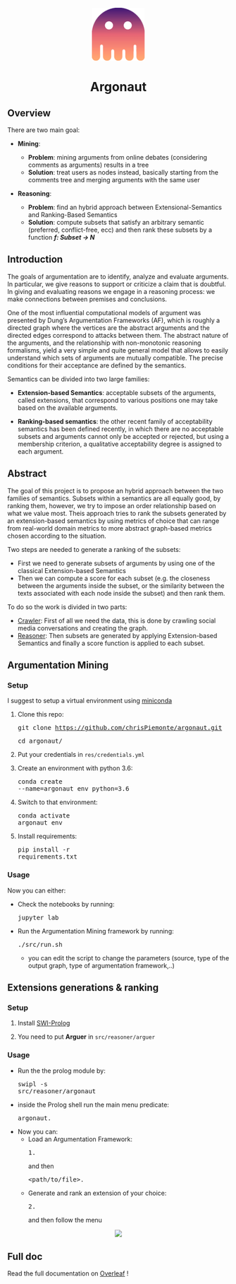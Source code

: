 <p align="center"> 
    <img src="https://raw.githubusercontent.com/chrisPiemonte/argonaut/master/res/img/argonaut.png" width="120"/> 
</p>

<h1 align="center"> Argonaut </h1>


## Overview
There are two main goal:

- **Mining**: 
  - **Problem**: mining arguments from online debates (considering comments as arguments) results in a tree
  - **Solution**: treat users as nodes instead, basically starting from the comments tree and merging arguments with the same user
  
- **Reasoning**: 
  - **Problem**: find an hybrid approach between Extensional-Semantics and Ranking-Based Semantics
  - **Solution**: compute subsets that satisfy an arbitrary semantic (preferred, conflict-free, ecc) and then rank these subsets by a function **_f: Subset -> N_**

## Introduction

The goals of argumentation are to identify, analyze and evaluate arguments. In particular, we give reasons to support or criticize a claim that is doubtful. In giving and evaluating reasons we engage in a reasoning process: we make connections between premises and conclusions.

One of the most influential computational models of argument was presented by Dung’s Argumentation Frameworks (AF), which is roughly a directed graph where the vertices are the abstract arguments and the directed edges correspond to attacks between them. The abstract nature of the arguments, and the relationship with non-monotonic reasoning formalisms, yield a very simple and quite general model that allows to easily understand which sets of arguments are mutually compatible. The precise conditions for their acceptance are defined by the semantics. 

Semantics can be divided into two large families:
- **Extension-based Semantics**: acceptable subsets of the arguments, called extensions, that correspond to various positions one may take based on the available arguments. 

- **Ranking-based semantics**: the other recent family of acceptability semantics has been defined recently, in which there are no acceptable subsets and arguments cannot only be accepted or rejected, but using a membership criterion, a qualitative acceptability degree is assigned to each argument.


## Abstract

The goal of this project is to propose an hybrid approach between the two families of semantics. Subsets within a semantics are all equally good, by ranking them, however, we try to impose an order relationship based on what we value most. Theis approach tries to rank the subsets generated by an extension-based semantics by using metrics of choice that can range from real-world domain metrics to more abstract graph-based metrics chosen according to the situation. 

Two steps are needed to generate a ranking of the subsets:
- First we need to generate subsets of arguments by using one of the classical Extension-based Semantics
- Then we can compute a score for each subset (e.g. the closeness between the arguments inside the subset, or the similarity between the texts associated with each node inside the subset) and then rank them.



To do so the work is divided in two parts:

- [Crawler](#): First of all we need the data, this is done by crawling social media conversations and creating the graph.
- [Reasoner](#): Then subsets are generated by applying Extension-based Semantics and finally a score function is applied to each subset. 


## Argumentation Mining

### Setup
I suggest to setup a virtual environment using [miniconda](http://conda.pydata.org/miniconda.html)

1. Clone this repo:  <pre>git clone https://github.com/chrisPiemonte/argonaut.git</pre> <pre>cd argonaut/</pre>

2. Put your credentials in ```res/credentials.yml```

3. Create an environment with python 3.6: <pre>conda create --name=argonaut_env python=3.6</pre>

4. Switch to that environment: <pre>conda activate argonaut_env</pre>

5. Install requirements: <pre>pip install -r requirements.txt</pre>

### Usage
Now you can either:
- Check the notebooks by running: <pre>jupyter lab</pre>
- Run the Argumentation Mining framework by running: <pre>./src/run.sh</pre>
  - you can edit the script to change the parameters (source, type of the output graph, type of argumentation framework,..)

## Extensions generations & ranking
###  Setup
1. Install [SWI-Prolog](https://www.swi-prolog.org/download/stable)

2. You need to put **Arguer** in `src/reasoner/arguer`

### Usage
- Run the the prolog module by: <pre>swipl -s src/reasoner/argonaut</pre>
- inside the Prolog shell run the main menu predicate: <pre>argonaut.</pre>
- Now you can: 
  - Load an Argumentation Framework: <pre>1.</pre> and then <pre>\<path/to/file\>.</pre>
  - Generate and rank an extension of your choice: <pre>2.</pre> and then follow the menu

<p align="center"> 
    <img src="https://github.com/chrisPiemonte/argonaut/blob/master/res/img/walkthrough.gif?raw=true"/> 
</p>


## Full doc

Read the full documentation on [Overleaf](https://www.overleaf.com/read/qhhnggycrkfk) !
